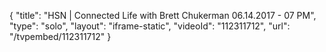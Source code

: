 {
    "title": "HSN | Connected Life with Brett Chukerman 06.14.2017 - 07 PM",
    "type": "solo",
    "layout": "iframe-static",
    "videoId": "112311712",
    "url": "\/tvpembed\/112311712"
}